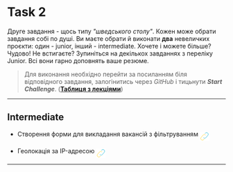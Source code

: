 # Task 2
Друге завдання - щось типу *"шведського столу"*. Кожен може обрати завдання собі по душі. 
Ви маєте обрати й виконати **два** невеличких проєкти: один - junior, інший - intermediate.
Хочете і можете більше? Чудово! Не встигаєте? Зупиніться на декількох завданнях з переліку Junior.
Всі вони гарно доповнять ваше резюме.</br>
> Для виконання необхідно перейти за посиланням біля відповідного завдання, залогінитись через *GitHub* і тицьнути ***Start Challenge***.
(**[Таблиця з лекціями](https://docs.google.com/spreadsheets/d/1SDxxkcWLVGtGAJ_X6-9lOAAfYdhU44zaEYIiKTABvLU/edit#gid=0)**)
---
## Intermediate
- Створення форми для викладання вакансій з фільтруванням
  [<img align="middle" width="22px" height="22px" src="https://raw.githubusercontent.com/thank1ess/icons/master/link/5.png" />](https://www.frontendmentor.io/challenges/job-listings-with-filtering-ivstIPCt)
  
- Геолокація за IP-адресою
  [<img align="middle" width="22px" height="22px" src="https://raw.githubusercontent.com/thank1ess/icons/master/link/5.png" />](https://www.frontendmentor.io/challenges/ip-address-tracker-I8-0yYAH0)
  
---